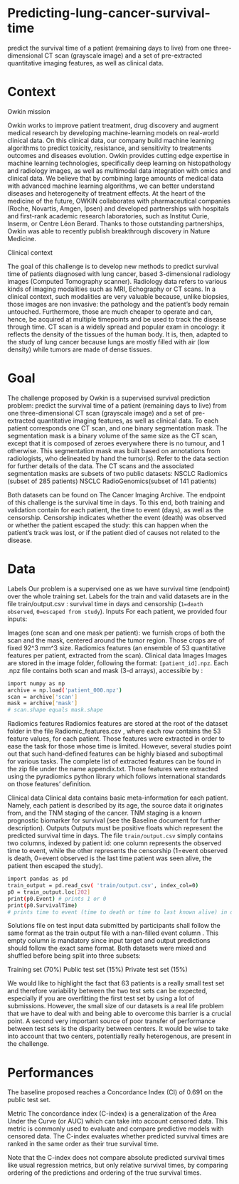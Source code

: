 # Predicting-lung-cancer-survival-time
predict the survival time of a patient (remaining days to live) from one three-dimensional CT scan (grayscale image) and a set of pre-extracted quantitative imaging features, as well as clinical data.
# Context
Owkin mission


Owkin works to improve patient treatment, drug discovery and augment medical research by developing machine-learning models on real-world clinical data. On this clinical data, our company build machine learning algorithms to predict toxicity, resistance, and sensitivity to treatments outcomes and diseases evolution. Owkin provides cutting edge expertise in machine learning technologies, specifically deep learning on histopathology and radiology images, as well as multimodal data integration with omics and clinical data. We believe that by combining large amounts of medical data with advanced machine learning algorithms, we can better understand diseases and heterogeneity of treatment effects. At the heart of the medicine of the future, OWKIN collaborates with pharmaceutical companies (Roche, Novartis, Amgen, Ipsen) and developed partnerships with hospitals and first-rank academic research laboratories, such as Institut Curie, Inserm, or Centre Léon Berard. Thanks to those outstanding partnerships, Owkin was able to recently publish breakthrough discovery in ​Nature Medicine​.

Clinical context


The goal of this challenge is to develop new methods to predict survival time of patients diagnosed with lung cancer, based 3-dimensional radiology images (Computed Tomography scanner). Radiology data refers to various kinds of imaging modalities such as MRI, Echography or CT scans. In a clinical context, such modalities are very valuable because, unlike biopsies, those images are non invasive​: the pathology and the patient’s body remain untouched. Furthermore, those are much cheaper to operate and can, hence, be acquired at multiple timepoints and be used to track the disease through time. CT scan is a widely spread and popular exam in oncology: it reflects the density of the tissues of the human body. It is, then, adapted to the study of lung cancer because lungs are mostly filled with air (low density) while tumors are made of dense tissues.
# Goal
The challenge proposed by Owkin is a supervised survival prediction problem: predict the survival time of a patient (remaining days to live) from one three-dimensional CT scan (grayscale image) and a set of pre-extracted quantitative imaging features, as well as clinical data. To each patient corresponds one CT scan, and one binary segmentation mask. The segmentation mask is a binary volume of the same size as the CT scan, except that it is composed of zeroes everywhere there is no tumour, and 1 otherwise. This segmentation mask was built based on annotations from radiologists, who delineated by hand the tumor(s). Refer to the data section for further details of the data. The CT scans and the associated segmentation masks are subsets of two public datasets:
NSCLC Radiomics (subset of 285 patients)
NSCLC RadioGenomics(subset of 141 patients)


Both datasets can be found on The Cancer Imaging Archive. The endpoint of this challenge is the survival time in days. To this end, both training and validation contain for each patient, the time to event (days), as well as the censorship. Censorship indicates whether the event (death) was observed or whether the patient escaped the study: this can happen when the patient’s track was lost, or if the patient died of causes not related to the disease.
# Data
Labels
Our problem is a supervised one as we have survival time (endpoint) over the whole training set. Labels for the train and valid datasets are in the file train/output.csv : survival time in days and censorship (`1=death observed`, `0=escaped from study`).
Inputs
For each patient, we provided four inputs:

Images (one scan and one mask per patient): we furnish crops of both the scan and the mask, centered around the tumor region. Those crops are of fixed 92^3 mm^3 size.
Radiomics features (an ensemble of 53 quantitative features per patient, extracted from the scan).
Clinical data
Images
Images are stored in the image folder, following the format: `[patient_id].npz`. Each .npz file contains both scan and mask (3-d arrays), accessible by :

```bash 
import numpy as np
archive = np.load('patient_000.npz')
scan = archive['scan']
mask = archive['mask']
# scan.shape equals mask.shape

```


Radiomics features
Radiomics features are stored at the root of the dataset folder in the file Radiomic_features.csv , where each row contains the 53 feature values, for each patient. Those features were extracted in order to ease the task for those whose time is limited. However, several studies point out that such hand-defined features can be highly biased and suboptimal for various tasks.
The complete list of extracted features can be found in the zip file under the name appendix.txt. Those features were extracted using the pyradiomics python library which follows international standards on those features’ definition.

Clinical data
Clinical data contains basic meta-information for each patient. Namely, each patient is described by its age, the source data it originates from, and the TNM staging of the cancer. TNM staging is a known prognostic biomarker for survival (see the Baseline document for further description).
Outputs
Outputs must be positive floats which represent the predicted survival time in days. The file `train/output.csv` simply contains two columns, indexed by patient id: one column represents the observed time to event, while the other represents the censorship (1=event observed is death, 0=event observed is the last time patient was seen alive, the patient then escaped the study).

```bash 
import pandas as pd
train_output = pd.read_csv( 'train/output.csv', index_col=0)
p0 = train_output.loc[202]
print(p0.Event) # prints 1 or 0
print(p0.SurvivalTime)
# prints time to event (time to death or time to last known alive) in days
```

Solutions file on test input data submitted by participants shall follow the same format as the train output file with a nan-filled event column . This empty column is mandatory since input target and output predictions should follow the exact same format. Both datasets were mixed and shuffled before being split into three subsets:

Training set (70%)
Public test set (15%)
Private test set (15%)


We would like to highlight the fact that 63 patients is a really small test set and therefore variability between the two test sets can be expected, especially if you are overfitting the first test set by using a lot of submissions. However, the small size of our datasets is a real life problem that we have to deal with and being able to overcome this barrier is a crucial point. A second very important source of poor transfer of performance between test sets is the disparity between centers. It would be wise to take into account that two centers, potentially really heterogenous, are present in the challenge.
# Performances


The baseline proposed reaches a Concordance Index (CI) of 0.691 on the public test set.

Metric
The concordance index (C-index) is a generalization of the Area Under the Curve (or AUC) which can take into account censored data. This metric is commonly used to evaluate and compare predictive models with censored data. The C-index evaluates whether predicted survival times are ranked in the same order as their true survival time. 

Note that the C-index does not compare absolute predicted survival times like usual regression metrics, but only relative survival times, by comparing ordering of the predictions and ordering of the true survival times.
